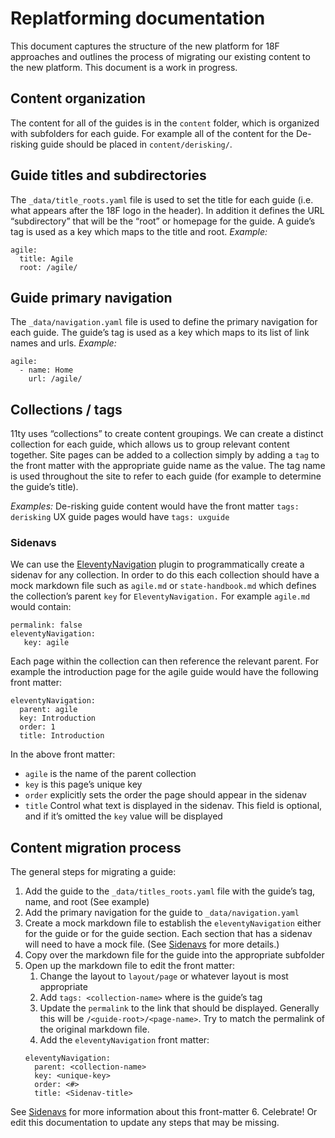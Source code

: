 # Replatforming documentation
This document captures the structure of the new platform for 18F approaches and outlines the process of migrating our existing content to the new platform. This document is a work in progress.

##  Content organization
The content for all of the guides is in the `content` folder, which is organized with subfolders for each guide. For example all of the content for the De-risking guide should be placed in `content/derisking/`.

## Guide titles and subdirectories
The `_data/title_roots.yaml` file is used to set the title for each guide (i.e. what appears after the 18F logo in the header). In addition it defines the URL “subdirectory” that will be the “root” or homepage for the guide. A guide’s tag is used as a key which maps to the title and root.
_Example:_
```
agile:
  title: Agile
  root: /agile/
```
## Guide primary navigation

The `_data/navigation.yaml` file is used to define the primary navigation for each guide. The guide’s tag is used as a key which maps to its list of link names and urls.
_Example:_
```
agile:
  - name: Home
    url: /agile/

```

## Collections / tags
11ty uses “collections” to create content groupings. We can create a distinct collection for each guide, which allows us to group relevant content together. Site pages can be added to a collection simply by adding a `tag` to the front matter with the appropriate guide name as the value. The tag name is used throughout the site to refer to each guide (for example to determine the guide’s title).

_Examples:_
De-risking guide content would have the front matter `tags: derisking`
UX guide pages would have `tags: uxguide`

### Sidenavs
We can use the [EleventyNavigation](https://www.11ty.dev/docs/plugins/navigation/) plugin to programmatically create a sidenav for any collection. In order to do this each collection should have a mock markdown file such as `agile.md`  or `state-handbook.md` which defines the collection’s parent `key` for `EleventyNavigation.` For example `agile.md` would contain:

```
permalink: false
eleventyNavigation:
   key: agile
```

Each page within the collection can then reference the relevant parent. For example the introduction page for the agile guide would have the following front matter:
```
eleventyNavigation:
  parent: agile
  key: Introduction
  order: 1
  title: Introduction
```
In the above front matter:
- `agile` is the name of the parent collection
- `key` is this page’s unique key
- `order` explicitly sets the order the page should appear in the sidenav
- `title` Control what text is displayed in the sidenav. This field is optional, and if it’s omitted the `key` value will be displayed

## Content migration process

The general steps for migrating a guide: 
1. Add the guide to the `_data/titles_roots.yaml` file with the guide’s tag, name, and root (See example)
2. Add the primary navigation for the guide to `_data/navigation.yaml`
3. Create a mock markdown file to establish the `eleventyNavigation` either for the guide or for the guide section. Each section that has a sidenav will need to have a mock file. (See [Sidenavs](###sidenavs) for more details.)
4. Copy over the markdown file for the guide into the appropriate subfolder
5. Open up the markdown file to edit the front matter:
    1. Change the layout to `layout/page` or whatever layout is most appropriate
    2. Add `tags: <collection-name>` where <collection-name> is the guide’s tag
    2. Update the `permalink` to the link that should be displayed. Generally this will be `/<guide-root>/<page-name>`. Try to match the permalink of the original markdown file.
    3. Add the `eleventyNavigation` front matter: 
    ```
    eleventyNavigation: 
      parent: <collection-name>
      key: <unique-key>
      order: <#>
      title: <Sidenav-title>
    ```
  See [Sidenavs](##sidenavs) for more information about this front-matter
6. Celebrate! Or edit this documentation to update any steps that may be missing.


